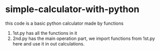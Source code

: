 # simple-calculator-with-python
this code is a basic python calculator made by functions
1. 1st.py has all the functions in it
2. 2nd.py has the main operation part, we import functions from 1st.py here and use it in out calculations.
